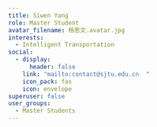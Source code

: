 ```yaml
---
title: Siwen Yang
role: Master Student
avatar_filename: 杨思文.avatar.jpg
interests:
  - Intelligent Transportation
social:
  - display:
      header: false
    link: "mailto:contact@sjtu.edu.cn  "
    icon_pack: fas
    icon: envelope
superuser: false
user_groups:
  - Master Students
---
```

